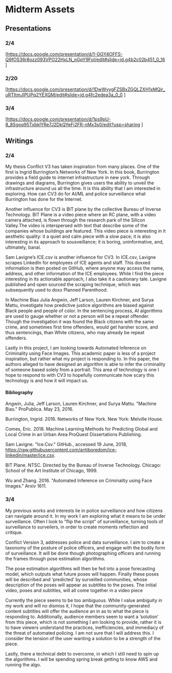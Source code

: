 # Midterm Assets

## Presentations
### 2/4
[https://docs.google.com/presentation/d/1-GGY4OFFS-Q9fOS36r8ozz093VPO22HxLN_nGpY9FoI/edit#slide=id.g4b2c02b451_0_16
]
### 2/20
[https://docs.google.com/presentation/d/1DwWyygFZSBxZGQLZXH1xMQir_uRTItmJIPUPq2YEXQM/edit#slide=id.g4fc2edea3a_0_0
]
### 3/4
[https://docs.google.com/presentation/d/1ps9pU-8_8Sgoq95TxbklYRe7J2DkQYeFj2FR-nMx3s0/edit?usp=sharing
]
## Writings

### 2/4
My thesis Conflict V3 has taken inspiration from many places. One of the first is Ingrid Burrington’s Networks of New York. In this book, Burrington provides a field guide to internet infrastructure in new york. Through drawings and diagrams, Burrington gives users the ability to unveil the infrastructure around us all the time. It is this ability that I am interested in exploring. How can CV3 do for AI/ML and police surveillance what Burrington has done for the Internet.

Another influence for CV3 is BIT plane by the collective Bureau of Inverse Technology. BIT Plane is a video piece where an RC plane, with a video camera attached, is flown through the research park of the Silicon Valley.The video is interspersed with text that describe some of the companies whose buildings are featured. This video piece is interesting in it aesthetic quality: it a quiet and calm piece with a slow pace; it is also interesting in its approach to sousveillance; it is boring, uninformative, and,  ultimately, banal. 

Sam Lavigne’s ICE.csv is another influence for CV3. In ICE.csv, Lavigne scrapes LinkedIn for employees of ICE agents and staff. This doxxed information is then posted on GitHub, where anyone may access the name, address, and other information of the ICE employees. While I find the piece interesting in its actionable approach, I also take it a cautionary tale. Lavigne published and open sourced the scraping technique, which was subsequently used to doxx Planned Parenthood.

In  Machine Bias Julia Angwin, Jeff Larson, Lauren Kirchner, and Surya Mattu, investigate how predictive justice algorithms are biased against Black people and people of color. In the sentencing process, AI algorithms are used to gauge whether or not a person will be a repeat offender. Though the investigation it was found the Black citizens with the same crime, and sometimes first time offenders, would get harsher score, and thus sentencings, than White citizens, who may already be repeat offenders.

Lastly in this project, I am looking towards Automated Inference on Criminality using Face Images. This academic paper is less of a project inspiration, but rather what my project is responding to. In this paper, the authors alleged to have designed an algorithm is able to infer the criminality of someone based solely from a portrait. This area of technology is one I hope to respond to with CV3 to hopefully communicate how scary this technology is and how it will impact us.

#### Bibliography

Angwin, Julia, Jeff Larson, Lauren Kirchner, and Surya Mattu. "Machine Bias." ProPublica. May 23, 2016.

Burrington, Ingrid. 2016. Networks of New York. New York: Melville House.

Comes, Eric. 2018. Machine Learning Methods for Predicting Global and Local Crime in an Urban Area ProQuest Dissertations Publishing.

Sam Lavigne. "Ice.Csv." GitHub., accessed 19 June, 2018, https://raw.githubusercontent.com/antiboredom/ice-linkedin/master/ice.csv.

BIT Plane. NTSC. Directed by the Bureau of Inverse Technology. Chicago: School of the Art Institute of Chicago, 1999.

Wu and Zhang. 2016. "Automated Inference on Criminality using Face Images." Arxiv 1611.

### 3/4

My previous works and interests lie in police surveillance and how citizens can navigate around it. In my work I am exploring what it means to be under surveillance. Often I look to "flip the script" of surveillance, turning tools of surveillance to surveilers, in order to create moments reflection and critique.

Conflict Version 3, addresses police and data surveillance. I aim to create a taxonomy of the posture of police officers, and engage with the bodily form of surveillance. It will be done though photographing officers and running the frames through pose estimation algorithms.

The pose estimation algorithms will then be fed into a pose forecasting model, which outputs what future poses will happen. Finally these poses will be described and ‘predicted’ by surveilled communities, whose description of the poses will appear as subtitles to the poses. The initial video, poses and subtitles, will all come together in a video piece

Currently the piece seems to be too ambiguous. While I value ambiguity in my work and will no dismiss it, I hope that the community-generated content subtitles will offer the audience an in as to what the piece is responding to. Additionally, audience members seem to want a ‘solution’ from this piece, which is not something I am looking to provide, rather it is to have viewers understand the practices, inefficiencies, and immediacy of the threat of automated policing. I am not sure that I will address this. I consider the tension of the user wanting a solution to be a strength of the piece. 

Lastly, there a technical debt to overcome, in which I still need to spin up the algorithms. I will be spending spring break getting to know AWS and running the algo.
